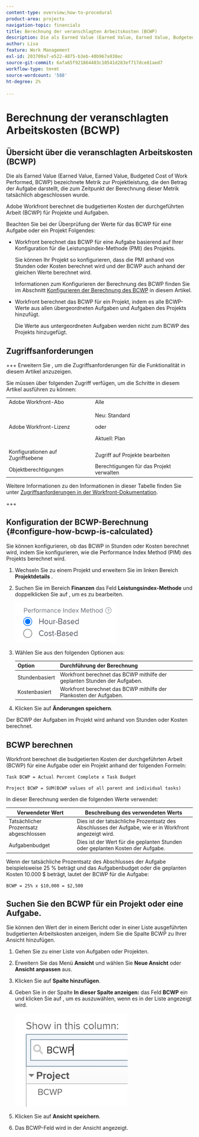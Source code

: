 ```yaml
---
content-type: overview;how-to-procedural
product-area: projects
navigation-topic: financials
title: Berechnung der veranschlagten Arbeitskosten (BCWP)
description: Die als Earned Value (Earned Value, Earned Value, Budgeted Cost of Work Performed, BCWP) bezeichnete Metrik zur Projektleistung, die den Betrag der Aufgabe darstellt, die zum Zeitpunkt der Berechnung dieser Metrik tatsächlich abgeschlossen wurde.
author: Lisa
feature: Work Management
exl-id: 203709a7-e522-4875-b3eb-40b967a938ec
source-git-commit: 6afa65f921864403c10541d283ef717dce81aed7
workflow-type: tm+mt
source-wordcount: '588'
ht-degree: 2%

---
```


# Berechnung der veranschlagten Arbeitskosten (BCWP)

## Übersicht über die veranschlagten Arbeitskosten (BCWP)

Die als Earned Value (Earned Value, Earned Value, Budgeted Cost of Work Performed, BCWP) bezeichnete Metrik zur Projektleistung, die den Betrag der Aufgabe darstellt, die zum Zeitpunkt der Berechnung dieser Metrik tatsächlich abgeschlossen wurde.

Adobe Workfront berechnet die budgetierten Kosten der durchgeführten Arbeit (BCWP) für Projekte und Aufgaben.

Beachten Sie bei der Überprüfung der Werte für das BCWP für eine Aufgabe oder ein Projekt Folgendes:

* Workfront berechnet das BCWP für eine Aufgabe basierend auf Ihrer Konfiguration für die Leistungsindex-Methode (PMI) des Projekts.

  Sie können Ihr Projekt so konfigurieren, dass die PMI anhand von Stunden oder Kosten berechnet wird und der BCWP auch anhand der gleichen Werte berechnet wird.

  Informationen zum Konfigurieren der Berechnung des BCWP finden Sie im Abschnitt [Konfigurieren der Berechnung des BCWP](#configure-how-bcwp-is-calculated) in diesem Artikel.

* Workfront berechnet das BCWP für ein Projekt, indem es alle BCWP-Werte aus allen übergeordneten Aufgaben und Aufgaben des Projekts hinzufügt.

  Die Werte aus untergeordneten Aufgaben werden nicht zum BCWP des Projekts hinzugefügt.

## Zugriffsanforderungen

+++ Erweitern Sie , um die Zugriffsanforderungen für die Funktionalität in diesem Artikel anzuzeigen.

Sie müssen über folgenden Zugriff verfügen, um die Schritte in diesem Artikel ausführen zu können:

<table style="table-layout:auto"> 
 <col> 
 <col> 
 <tbody> 
  <tr> 
   <td role="rowheader">Adobe Workfront-Abo</td> 
   <td>Alle</td> 
  </tr> 
  <tr> 
   <td role="rowheader">Adobe Workfront-Lizenz</td> 
   <td>
   <p>Neu: Standard</p>
   <p>oder</p>
   <p>Aktuell: Plan</p></td> 
  </tr> 
  <tr> 
   <td role="rowheader">Konfigurationen auf Zugriffsebene</td> 
   <td>Zugriff auf Projekte bearbeiten</td> 
  </tr> 
  <tr> 
   <td role="rowheader">Objektberechtigungen</td> 
   <td>Berechtigungen für das Projekt verwalten</td> 
  </tr> 
 </tbody> 
</table>

Weitere Informationen zu den Informationen in dieser Tabelle finden Sie unter [Zugriffsanforderungen in der Workfront-Dokumentation](/help/quicksilver/administration-and-setup/add-users/access-levels-and-object-permissions/access-level-requirements-in-documentation.md).

+++

## Konfiguration der BCWP-Berechnung {#configure-how-bcwp-is-calculated}

Sie können konfigurieren, ob das BCWP in Stunden oder Kosten berechnet wird, indem Sie konfigurieren, wie die Performance Index Method (PIM) des Projekts berechnet wird.

1. Wechseln Sie zu einem Projekt und erweitern Sie im linken Bereich **Projektdetails** .
1. Suchen Sie im Bereich **Finanzen** das Feld **Leistungsindex-Methode** und doppelklicken Sie auf , um es zu bearbeiten.

   ![](assets/pim-options-hour-cost-based-nwe.png)

1. Wählen Sie aus den folgenden Optionen aus:

   | Option | Durchführung der Berechnung |
   |---|---|
   | Stundenbasiert | Workfront berechnet das BCWP mithilfe der geplanten Stunden der Aufgaben. |
   | Kostenbasiert | Workfront berechnet das BCWP mithilfe der Plankosten der Aufgaben. |

1. Klicken Sie auf **Änderungen speichern**.

Der BCWP der Aufgaben im Projekt wird anhand von Stunden oder Kosten berechnet.

## BCWP berechnen

Workfront berechnet die budgetierten Kosten der durchgeführten Arbeit (BCWP) für eine Aufgabe oder ein Projekt anhand der folgenden Formeln:

```
Task BCWP = Actual Percent Complete x Task Budget
```

```
Project BCWP = SUM(BCWP values of all parent and individual tasks)
```

In dieser Berechnung werden die folgenden Werte verwendet:

| Verwendeter Wert | Beschreibung des verwendeten Werts |
|---|---|
| Tatsächlicher Prozentsatz abgeschlossen | Dies ist der tatsächliche Prozentsatz des Abschlusses der Aufgabe, wie er in Workfront angezeigt wird. |
| Aufgabenbudget | Dies ist der Wert für die geplanten Stunden oder geplanten Kosten der Aufgabe. |

Wenn der tatsächliche Prozentsatz des Abschlusses der Aufgabe beispielsweise 25 % beträgt und das Aufgabenbudget oder die geplanten Kosten 10.000 $ beträgt, lautet der BCWP für die Aufgabe:

```
BCWP = 25% x $10,000 = $2,500
```

## Suchen Sie den BCWP für ein Projekt oder eine Aufgabe.

Sie können den Wert der in einem Bericht oder in einer Liste ausgeführten budgetierten Arbeitskosten anzeigen, indem Sie die Spalte BCWP zu Ihrer Ansicht hinzufügen.

1. Gehen Sie zu einer Liste von Aufgaben oder Projekten.
1. Erweitern Sie das Menü **Ansicht** und wählen Sie **Neue Ansicht** oder **Ansicht anpassen** aus.

1. Klicken Sie auf **Spalte hinzufügen**.
1. Geben Sie in der Spalte **In dieser Spalte anzeigen:** das Feld **BCWP** ein und klicken Sie auf , um es auszuwählen, wenn es in der Liste angezeigt wird.

   ![](assets/bcwp-project-view.png)

1. Klicken Sie auf **Ansicht speichern**.
1. Das BCWP-Feld wird in der Ansicht angezeigt.
